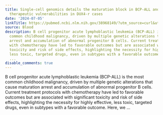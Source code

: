 ```yaml
---
title: Single-cell genomics details the maturation block in BCP-ALL and identifies
  therapeutic vulnerabilities in DUX4-r cases
date: '2024-07-05'
linkTitle: https://pubmed.ncbi.nlm.nih.gov/38968149/?utm_source=curl&utm_medium=rss&utm_campaign=journals&utm_content=7603509&fc=None&ff=20240706182724&v=2.18.0.post9+e462414
source: Blood
description: B cell progenitor acute lymphoblastic leukemia (BCP-ALL) is the most
  common childhood malignancy, driven by multiple genetic alterations that cause maturation
  arrest and accumulation of abnormal progenitor B cells. Current treatment protocols
  with chemotherapy have led to favorable outcomes but are associated with significant
  toxicity and risk of side effects, highlighting the necessity for highly effective,
  less toxic, targeted drugs, even in subtypes with a favorable outcome. Here, we
  ...
disable_comments: true
---
```

B cell progenitor acute lymphoblastic leukemia (BCP-ALL) is the most common childhood malignancy, driven by multiple genetic alterations that cause maturation arrest and accumulation of abnormal progenitor B cells. Current treatment protocols with chemotherapy have led to favorable outcomes but are associated with significant toxicity and risk of side effects, highlighting the necessity for highly effective, less toxic, targeted drugs, even in subtypes with a favorable outcome. Here, we ...